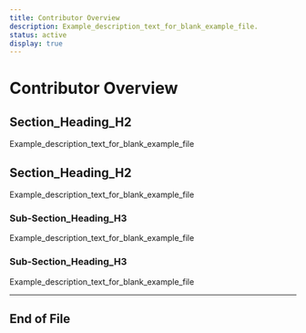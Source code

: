 ```yaml
---
title: Contributor Overview
description: Example_description_text_for_blank_example_file.
status: active
display: true
---
```


# Contributor Overview

## Section_Heading_H2
Example_description_text_for_blank_example_file

## Section_Heading_H2
Example_description_text_for_blank_example_file

### Sub-Section_Heading_H3
Example_description_text_for_blank_example_file

### Sub-Section_Heading_H3
Example_description_text_for_blank_example_file

---
## End of File
